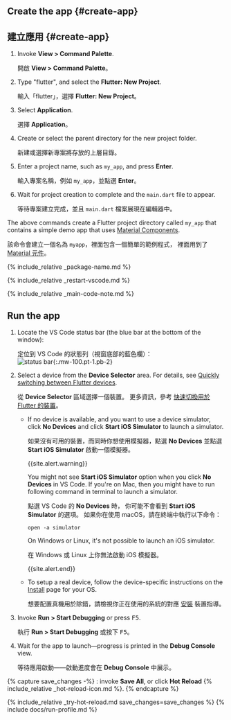 <div class="tab-pane active" id="vscode" role="tabpanel" aria-labelledby="vscode-tab" markdown="1">

## Create the app {#create-app}

## 建立應用 {#create-app}

  1. Invoke **View > Command Palette**.

     開啟 **View > Command Palette**。

  1. Type "flutter", and select the **Flutter: New Project**.

     輸入「flutter」，選擇 **Flutter: New Project**。

  1. Select **Application**.

     選擇 **Application**。

  1. Create or select the parent directory for the new project folder.

     新建或選擇新專案將存放的上層目錄。

  1. Enter a project name, such as `my_app`, and press **Enter**.

     輸入專案名稱，例如 `my_app`，並點選 **Enter**。

  1. Wait for project creation to complete and the `main.dart`
     file to appear.

     等待專案建立完成，並且 `main.dart` 檔案展現在編輯器中。

The above commands create a Flutter project directory called `my_app` that
contains a simple demo app that uses [Material Components][].

該命令會建立一個名為 `myapp`，裡面包含一個簡單的範例程式，
裡面用到了 [Material 元件][Material Components]。

{% include_relative _package-name.md  %}

{% include_relative _restart-vscode.md %}

{% include_relative _main-code-note.md  %}

## Run the app

1. Locate the VS Code status bar
   (the blue bar at the bottom of the window):<br>

   定位到 VS Code 的狀態列（視窗底部的藍色欄）：<br> 
    ![status bar][]{:.mw-100.pt-1.pb-2}

1. Select a device from the **Device Selector** area.
   For details, see [Quickly switching between Flutter devices][].

   從 **Device Selector** 區域選擇一個裝置。
   更多資訊，參考 [快速切換用於 Flutter 的裝置][Quickly switching between Flutter devices]。

   - If no device is available, and you want to use a device simulator,
     click **No Devices** and click
     **Start iOS Simulator** to launch a simulator.

     如果沒有可用的裝置，而同時你想使用模擬器，點選 **No Devices**
     並點選 **Start iOS Simulator** 啟動一個模擬器。

     {{site.alert.warning}}

        You might not see **Start iOS Simulator** option
        when you click **No Devices** in VS Code.
        If you're on Mac, then you might have to run following command
        in terminal to launch a simulator.

        點選 VS Code 的 **No Devices** 時，
        你可能不會看到 **Start iOS Simulator** 的選項。
        如果你在使用 macOS，請在終端中執行以下命令：

        ```terminal
        open -a simulator
        ```

        On Windows or Linux, it's not possible to launch an iOS simulator.

        在 Windows 或 Linux 上你無法啟動 iOS 模擬器。

      {{site.alert.end}}

    - To setup a real device, follow the device-specific instructions
      on the [Install][] page for your OS.

      想要配置真機用於除錯，請檢視你正在使用的系統的對應
      [安裝][Install] 裝置指導。

1. Invoke **Run > Start Debugging** or press <kbd>F5</kbd>.

   執行 **Run > Start Debugging** 或按下 <kbd>F5</kbd>。

1. Wait for the app to launch&mdash;progress is printed
   in the **Debug Console** view.

   等待應用啟動&mdash;&mdash;啟動進度會在 **Debug Console** 中展示。

{% capture save_changes -%}
  : invoke **Save All**, or click **Hot Reload**
  {% include_relative _hot-reload-icon.md %}.
{% endcapture %}

{% include_relative _try-hot-reload.md save_changes=save_changes %}
{% include docs/run-profile.md %}

[Install]: {{site.url}}/get-started/install
[Material Components]: {{site.material}}/guidelines
[Quickly switching between Flutter devices]: https://dartcode.org/docs/quickly-switching-between-flutter-devices
[status bar]: {{site.url}}/assets/images/docs/tools/vs-code/device_status_bar.png
[trusted your computer]: {{site.url}}/get-started/install/macos#trust

</div>

